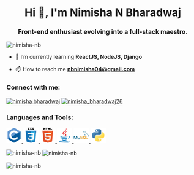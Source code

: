 <h1 align="center">Hi 👋, I'm Nimisha N Bharadwaj</h1>
<h3 align="center">Front-end enthusiast evolving into a full-stack maestro.</h3>

<p align="left"> <img src="https://komarev.com/ghpvc/?username=nimisha-nb&label=Profile%20views&color=0e75b6&style=flat" alt="nimisha-nb" /> </p>

- 🌱 I’m currently learning **ReactJS, NodeJS, Django**

- 📫 How to reach me **nbnimisha04@gmail.com**

<h3 align="left">Connect with me:</h3>
<p align="left">
<a href="https://www.linkedin.com/in/nimisha-bharadwaj-448420298/" target="blank"><img align="center" src="https://raw.githubusercontent.com/rahuldkjain/github-profile-readme-generator/master/src/images/icons/Social/linked-in-alt.svg" alt="nimisha bharadwaj" height="30" width="40" /></a>
<a href="https://instagram.com/nimisha_bharadwaj26" target="blank"><img align="center" src="https://raw.githubusercontent.com/rahuldkjain/github-profile-readme-generator/master/src/images/icons/Social/instagram.svg" alt="nimisha_bharadwaj26" height="30" width="40" /></a>
</p>

<h3 align="left">Languages and Tools:</h3>
<p align="left"> <a href="https://www.cprogramming.com/" target="_blank" rel="noreferrer"> <img src="https://raw.githubusercontent.com/devicons/devicon/master/icons/c/c-original.svg" alt="c" width="40" height="40"/> </a> <a href="https://www.w3schools.com/css/" target="_blank" rel="noreferrer"> <img src="https://raw.githubusercontent.com/devicons/devicon/master/icons/css3/css3-original-wordmark.svg" alt="css3" width="40" height="40"/> </a> <a href="https://www.w3.org/html/" target="_blank" rel="noreferrer"> <img src="https://raw.githubusercontent.com/devicons/devicon/master/icons/html5/html5-original-wordmark.svg" alt="html5" width="40" height="40"/> </a> <a href="https://www.java.com" target="_blank" rel="noreferrer"> <img src="https://raw.githubusercontent.com/devicons/devicon/master/icons/java/java-original.svg" alt="java" width="40" height="40"/> </a> <a href="https://www.mysql.com/" target="_blank" rel="noreferrer"> <img src="https://raw.githubusercontent.com/devicons/devicon/master/icons/mysql/mysql-original-wordmark.svg" alt="mysql" width="40" height="40"/> </a> <a href="https://www.python.org" target="_blank" rel="noreferrer"> <img src="https://raw.githubusercontent.com/devicons/devicon/master/icons/python/python-original.svg" alt="python" width="40" height="40"/> </a> </p>

<p><img align="left" src="https://github-readme-stats.vercel.app/api/top-langs?username=nimisha-nb&show_icons=true&locale=en&layout=compact" alt="nimisha-nb" /></p>

<p>&nbsp;<img align="center" src="https://github-readme-stats.vercel.app/api?username=nimisha-nb&show_icons=true&locale=en" alt="nimisha-nb" /></p>

<p><img align="center" src="https://github-readme-streak-stats.herokuapp.com/?user=nimisha-nb&" alt="nimisha-nb" /></p>

